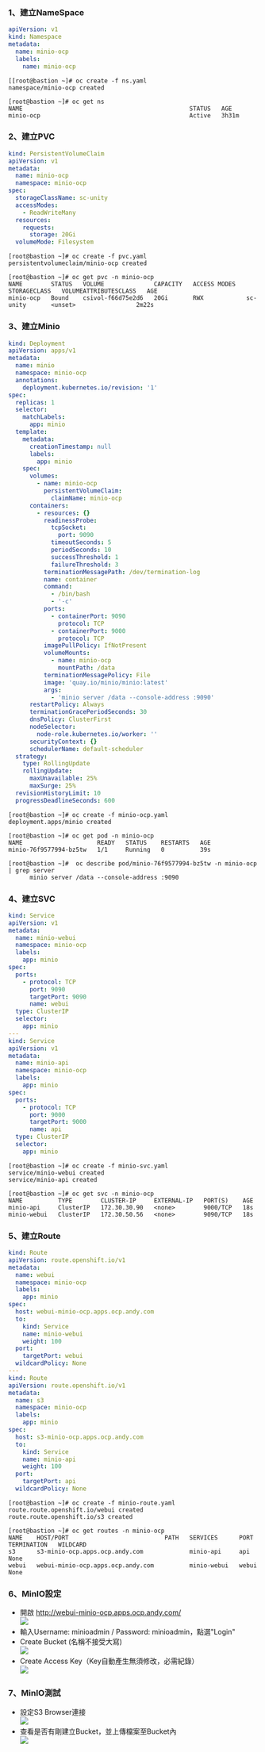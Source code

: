 ### 1、建立NameSpace
```yaml
apiVersion: v1
kind: Namespace
metadata:
  name: minio-ocp
  labels:
    name: minio-ocp
```
```
[[root@bastion ~]# oc create -f ns.yaml
namespace/minio-ocp created

[root@bastion ~]# oc get ns
NAME                                               STATUS   AGE
minio-ocp                                          Active   3h31m
```

### 2、建立PVC
```yaml
kind: PersistentVolumeClaim
apiVersion: v1
metadata:
  name: minio-ocp
  namespace: minio-ocp
spec:
  storageClassName: sc-unity
  accessModes:
    - ReadWriteMany
  resources:
    requests:
      storage: 20Gi
  volumeMode: Filesystem
```
```
[root@bastion ~]# oc create -f pvc.yaml
persistentvolumeclaim/minio-ocp created

[root@bastion ~]# oc get pvc -n minio-ocp
NAME        STATUS   VOLUME              CAPACITY   ACCESS MODES   STORAGECLASS   VOLUMEATTRIBUTESCLASS   AGE
minio-ocp   Bound    csivol-f66d75e2d6   20Gi       RWX            sc-unity       <unset>                 2m22s
```

### 3、建立Minio
```yaml
kind: Deployment
apiVersion: apps/v1
metadata:
  name: minio
  namespace: minio-ocp
  annotations:
    deployment.kubernetes.io/revision: '1'
spec:
  replicas: 1
  selector:
    matchLabels:
      app: minio
  template:
    metadata:
      creationTimestamp: null
      labels:
        app: minio
    spec:
      volumes:
        - name: minio-ocp
          persistentVolumeClaim:
            claimName: minio-ocp
      containers:
        - resources: {}
          readinessProbe:
            tcpSocket:
              port: 9090
            timeoutSeconds: 5
            periodSeconds: 10
            successThreshold: 1
            failureThreshold: 3
          terminationMessagePath: /dev/termination-log
          name: container
          command:
            - /bin/bash
            - '-c'
          ports:
            - containerPort: 9090
              protocol: TCP
            - containerPort: 9000
              protocol: TCP
          imagePullPolicy: IfNotPresent
          volumeMounts:
            - name: minio-ocp
              mountPath: /data
          terminationMessagePolicy: File
          image: 'quay.io/minio/minio:latest'
          args:
            - 'minio server /data --console-address :9090'
      restartPolicy: Always
      terminationGracePeriodSeconds: 30
      dnsPolicy: ClusterFirst
      nodeSelector:
        node-role.kubernetes.io/worker: ''
      securityContext: {}
      schedulerName: default-scheduler
  strategy:
    type: RollingUpdate
    rollingUpdate:
      maxUnavailable: 25%
      maxSurge: 25%
  revisionHistoryLimit: 10
  progressDeadlineSeconds: 600
```
```
[root@bastion ~]# oc create -f minio-ocp.yaml
deployment.apps/minio created

[root@bastion ~]# oc get pod -n minio-ocp
NAME                     READY   STATUS    RESTARTS   AGE
minio-76f9577994-bz5tw   1/1     Running   0          39s

[root@bastion ~]#  oc describe pod/minio-76f9577994-bz5tw -n minio-ocp | grep server
      minio server /data --console-address :9090
```

### 4、建立SVC
```yaml
kind: Service
apiVersion: v1
metadata:
  name: minio-webui
  namespace: minio-ocp
  labels:
    app: minio
spec:
  ports:
    - protocol: TCP
      port: 9090
      targetPort: 9090
      name: webui
  type: ClusterIP
  selector:
    app: minio
---
kind: Service
apiVersion: v1
metadata:
  name: minio-api
  namespace: minio-ocp
  labels:
    app: minio
spec:
  ports:
    - protocol: TCP
      port: 9000
      targetPort: 9000
      name: api
  type: ClusterIP
  selector:
    app: minio
```
```
[root@bastion ~]# oc create -f minio-svc.yaml
service/minio-webui created
service/minio-api created

[root@bastion ~]# oc get svc -n minio-ocp
NAME          TYPE        CLUSTER-IP     EXTERNAL-IP   PORT(S)    AGE
minio-api     ClusterIP   172.30.30.90   <none>        9000/TCP   18s
minio-webui   ClusterIP   172.30.50.56   <none>        9090/TCP   18s
```

### 5、建立Route
```yaml
kind: Route
apiVersion: route.openshift.io/v1
metadata:
  name: webui
  namespace: minio-ocp
  labels:
    app: minio
spec:
  host: webui-minio-ocp.apps.ocp.andy.com
  to:
    kind: Service
    name: minio-webui
    weight: 100
  port:
    targetPort: webui
  wildcardPolicy: None
---
kind: Route
apiVersion: route.openshift.io/v1
metadata:
  name: s3
  namespace: minio-ocp
  labels:
    app: minio
spec:
  host: s3-minio-ocp.apps.ocp.andy.com
  to:
    kind: Service
    name: minio-api
    weight: 100
  port:
    targetPort: api
  wildcardPolicy: None
```
```
[root@bastion ~]# oc create -f minio-route.yaml
route.route.openshift.io/webui created
route.route.openshift.io/s3 created

[root@bastion ~]# oc get routes -n minio-ocp
NAME    HOST/PORT                           PATH   SERVICES      PORT    TERMINATION   WILDCARD
s3      s3-minio-ocp.apps.ocp.andy.com             minio-api     api                   None
webui   webui-minio-ocp.apps.ocp.andy.com          minio-webui   webui                 None
```

### 6、MinIO設定
* 開啟 http://webui-minio-ocp.apps.ocp.andy.com/  
  ![](https://github.com/Andy0583/OCP/blob/main/Image/mino/minio-1.png?raw=true)    
* 輸入Username: minioadmin / Password: minioadmin，點選"Login"
* Create Bucket (名稱不接受大寫)  
  ![](https://github.com/Andy0583/OCP/blob/main/Image/mino/minio-2.png?raw=true)
* Create Access Key（Key自動產生無須修改，必需紀錄）  
  ![](https://github.com/Andy0583/OCP/blob/main/Image/mino/minio-3.png?raw=true)

### 7、MinIO測試
* 設定S3 Browser連接  
  ![](https://github.com/Andy0583/OCP/blob/main/Image/mino/minio-4.png?raw=true)
* 查看是否有剛建立Bucket，並上傳檔案至Bucket內  
  ![](https://github.com/Andy0583/OCP/blob/main/Image/mino/minio-ㄓ.png?raw=true)
